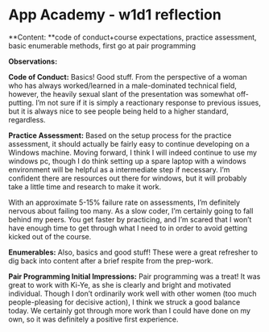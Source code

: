 # App Academy - w1d1 reflection

**Content: **code of conduct+course expectations, practice assessment, basic enumerable methods, first go at pair programming

**Observations:**

**Code of Conduct:** Basics! Good stuff. From the perspective of a woman who has always worked/learned in a male-dominated technical field, however, the heavily sexual slant of the presentation was somewhat off-putting. I’m not sure if it is simply a reactionary response to previous issues, but it is always nice to see people being held to a higher standard, regardless.

**Practice Assessment:** Based on the setup process for the practice assessment, it should actually be fairly easy to continue developing on a Windows machine. Moving forward, I think I will indeed continue to use my windows pc, though I do think setting up a spare laptop with a windows environment will be helpful as a intermediate step if necessary. I’m confident there are resources out there for windows, but it will probably take a little time and research to make it work.

With an approximate 5-15% failure rate on assessments, I’m definitely nervous about failing too many. As a slow coder, I’m certainly going to fall behind my peers. You get faster by practicing, and I’m scared that I won’t have enough time to get through what I need to in order to avoid getting kicked out of the course. 

**Enumerables:** Also, basics and good stuff! These were a great refresher to dig back into content after a brief respite from the prep-work. 

**Pair Programming Initial Impressions:** Pair programming was a treat! It was great to work with Ki-Ye, as she is clearly and bright and motivated individual. Though I don’t ordinarily work well with other women (too much people-pleasing for decisive action), I think we struck a good balance today. We certainly got through more work than I could have done on my own, so it was definitely a positive first experience. 